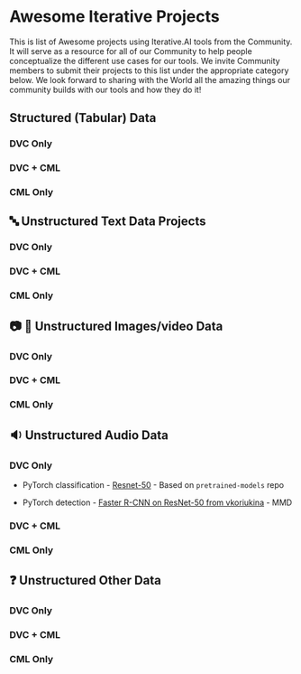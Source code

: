 # Awesome Iterative Projects

This is list of Awesome projects using Iterative.AI tools from the Community. It will serve as a resource for all of our Community to help people conceptualize the different use cases for our tools.  We invite Community members to submit their projects to this list under the appropriate category below.  We look forward to sharing with the World all the amazing things our community builds with our tools and how they do it!

## Structured (Tabular) Data

### DVC Only

### DVC + CML

### CML Only

## 🔤 Unstructured Text Data Projects
### DVC Only

### DVC + CML

### CML Only

## 📷 🎥 Unstructured Images/video Data 

### DVC Only

### DVC + CML

### CML Only

## 🔉 Unstructured Audio Data

### DVC Only

* PyTorch classification - [Resnet-50](https://github.com/vkoriukina/pretrained-models.pytorch/tree/dvc_support) - Based on `pretrained-models` repo

* PyTorch detection - [Faster R-CNN on ResNet-50 from vkoriukina](https://github.com/vkoriukina/pretrained-models.pytorch/tree/dvc_support) - MMD

### DVC + CML

### CML Only

## ❓ Unstructured Other Data

### DVC Only

### DVC + CML

### CML Only






